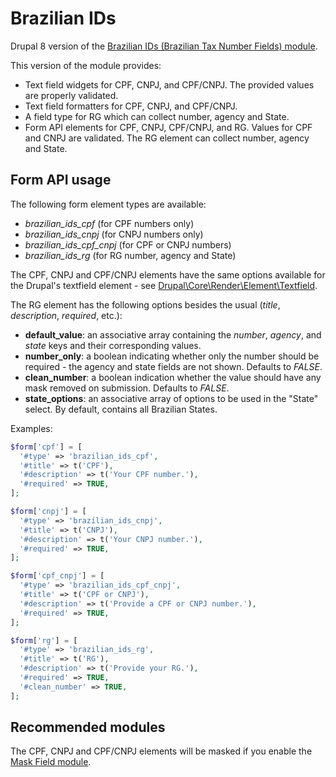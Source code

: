 # Brazilian IDs
Drupal 8 version of the [Brazilian IDs (Brazilian Tax Number Fields) module](https://www.drupal.org/project/brazilian_ids).

This version of the module provides:
* Text field widgets for CPF, CNPJ, and CPF/CNPJ. The provided values are properly validated.
* Text field formatters for CPF, CNPJ, and CPF/CNPJ.
* A field type for RG which can collect number, agency and State.
* Form API elements for CPF, CNPJ, CPF/CNPJ, and RG. Values for CPF and CNPJ are validated. The RG element can collect number, agency and State.

## Form API usage

The following form element types are available:
* *brazilian_ids_cpf* (for CPF numbers only)
* *brazilian_ids_cnpj* (for CNPJ numbers only)
* *brazilian_ids_cpf_cnpj* (for CPF or CNPJ numbers)
* *brazilian_ids_rg* (for RG number, agency and State)

The CPF, CNPJ  and CPF/CNPJ elements have the same options available for the Drupal's textfield element - see [Drupal\Core\Render\Element\Textfield](https://api.drupal.org/api/drupal/core%21lib%21Drupal%21Core%21Render%21Element%21Textfield.php/class/Textfield/8.2.x).

The RG element has the following options besides the usual (*title*, *description*, *required*, etc.):
* **default_value**: an associative array containing the *number*, *agency*, and *state* keys and their corresponding values.
* **number_only**: a boolean indicating whether only the number should be required - the agency and state fields are not shown. Defaults to *FALSE*.
* **clean_number**: a boolean indication whether the value should have any mask removed on submission. Defaults to *FALSE*.
* **state_options**: an associative array of options to be used in the "State" select. By default, contains all Brazilian States.

Examples:

```php
$form['cpf'] = [
  '#type' => 'brazilian_ids_cpf',
  '#title' => t('CPF'),
  '#description' => t('Your CPF number.'),
  '#required' => TRUE,
];

$form['cnpj'] = [
  '#type' => 'brazilian_ids_cnpj',
  '#title' => t('CNPJ'),
  '#description' => t('Your CNPJ number.'),
  '#required' => TRUE,
];

$form['cpf_cnpj'] = [
  '#type' => 'brazilian_ids_cpf_cnpj',
  '#title' => t('CPF or CNPJ'),
  '#description' => t('Provide a CPF or CNPJ number.'),
  '#required' => TRUE,
];

$form['rg'] = [
  '#type' => 'brazilian_ids_rg',
  '#title' => t('RG'),
  '#description' => t('Provide your RG.'),
  '#required' => TRUE,
  '#clean_number' => TRUE,
];
```

## Recommended modules

The CPF, CNPJ and CPF/CNPJ elements will be masked if you enable the [Mask Field module](https://www.drupal.org/project/mask).
